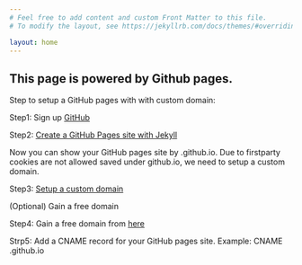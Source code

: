```yaml
---
# Feel free to add content and custom Front Matter to this file.
# To modify the layout, see https://jekyllrb.com/docs/themes/#overriding-theme-defaults

layout: home
---
```

<h2>This page is powered by Github pages.</h2>

Step to setup a GitHub pages with with custom domain:

Step1: Sign up <a href="https://github.com" target="_blank"> GitHub </a>

Step2: <a href ="https://docs.github.com/en/pages/setting-up-a-github-pages-site-with-jekyll/creating-a-github-pages-site-with-jekyll" target="_blank"> Create a GitHub Pages site with Jekyll </a>

Now you can show your GitHub pages site by <username>.github.io. Due to firstparty cookies are not allowed saved under github.io, we need to setup a custom domain.

Step3: <a href="https://docs.github.com/en/pages/configuring-a-custom-domain-for-your-github-pages-site/managing-a-custom-domain-for-your-github-pages-site" target="_blank"> Setup a custom domain </a>

(Optional) Gain a free domain

Step4: Gain a free domain from <a href="https://www.freenom.com/" target="_target"> here </a>

Strp5: Add a CNAME record for your GitHub pages site.
 Example: <subdomain> CNAME <username>.github.io